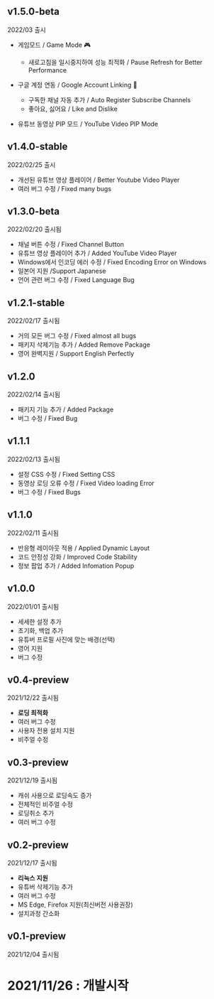 ## v1.5.0-beta
2022/03 출시

* 게임모드 / Game Mode 🎮
    * 새로고침을 일시중지하여 성능 최적화 / Pause Refresh for Better Performance

* 구글 계정 연동 / Google Account Linking 🔗
    * 구독한 채널 자동 추가 / Auto Register Subscribe Channels
    * 좋아요, 싫어요 / Like and Dislike

* 유튜브 동영상 PIP 모드 / YouTube Video PIP Mode

## v1.4.0-stable
2022/02/25 출시

- 개선된 유튜브 영상 플레이어 / Better Youtube Video Player
- 여러 버그 수정 / Fixed many bugs

## v1.3.0-beta
2022/02/20 출시됨

- 채널 버튼 수정 / Fixed Channel Button
- 유튜브 영상 플레이어 추가 / Added YouTube Video Player
- Windows에서 인코딩 에러 수정 / Fixed Encoding Error on Windows
- 일본어 지원 /Support Japanese
- 언어 관련 버그 수정 / Fixed Language Bug

## v1.2.1-stable
2022/02/17 출시됨

- 거의 모든 버그 수정 / Fixed almost all bugs
- 패키지 삭제기능 추가 / Added Remove Package
- 영어 완벽지원 / Support English Perfectly

## v1.2.0
2022/02/14 출시됨

- 패키지 기능 추가 / Added Package
- 버그 수정 / Fixed Bug

## v1.1.1
2022/02/13 출시됨

- 설정 CSS 수정 / Fixed Setting CSS
- 동영상 로딩 오류 수정 / Fixed Video loading Error
- 버그 수정 / Fixed Bugs

## v1.1.0
2022/02/11 출시됨

- 반응형 레이아웃 적용 / Applied Dynamic Layout
- 코드 안정성 강화 / Improved Code Stability
- 정보 팝업 추가 / Added Infomation Popup

## v1.0.0
2022/01/01 출시됨

- 세세한 설정 추가
- 초기화, 백업 추가
- 유튜버 프로필 사진에 맞는 배경(선택)
- 영어 지원
- 버그 수정

## v0.4-preview
2021/12/22 출시됨

- **로딩 최적화**
- 여러 버그 수정
- 사용자 전용 설치 지원
- 비주얼 수정

## v0.3-preview
2021/12/19 출시됨

- 캐쉬 사용으로 로딩속도 증가
- 전체적인 비주얼 수정
- 로딩취소 추가
- 여러 버그 수정

## v0.2-preview
2021/12/17 출시됨

- **리눅스 지원**
- 유튜버 삭제기능 추가
- 여러 버그 수정
- MS Edge, Firefox 지원(최신버전 사용권장)
- 설치과정 간소화

## v0.1-preview
2021/12/04 출시됨

# 2021/11/26 : 개발시작
